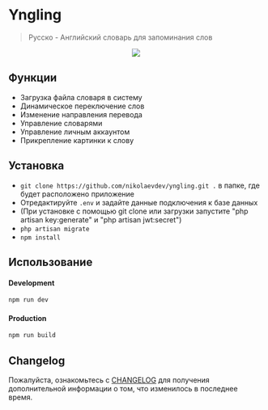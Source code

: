 # Yngling
> Русско - Английский словарь для запоминания слов

<p align="center">
<img src="https://thumbsnap.com/i/ncBQDaV3.jpg?0530">
</p>

          
## Функции 

- Загрузка файла словаря в систему
- Динамическое переключение слов
- Изменение направления перевода
- Управление словарями
- Управление личным аккаунтом
- Прикрепление картинки к слову

## Установка

- `git clone https://github.com/nikolaevdev/yngling.git .` в папке, где будет расположено приложение
- Отредактируйте `.env` и задайте данные подключения к базе данных
- (При установке с помощью git clone или загрузки запустите "php artisan key:generate" и "php artisan jwt:secret")
- `php artisan migrate`
- `npm install`

## Использование

#### Development

```bash
npm run dev
```

#### Production

```bash
npm run build
```

## Changelog
Пожалуйста, ознакомьтесь с [CHANGELOG](CHANGELOG.md) для получения дополнительной информации о том, что изменилось в последнее время.

